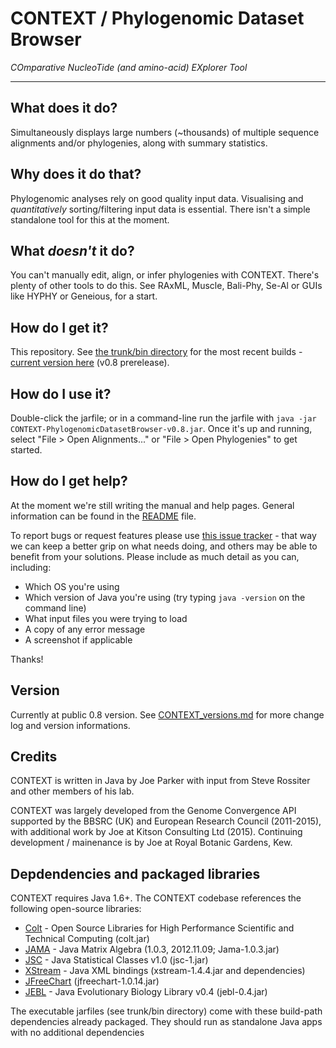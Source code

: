 # CONTEXT / Phylogenomic Dataset Browser

_COmparative NucleoTide (and amino-acid) EXplorer Tool_

---

## What does it do?

Simultaneously displays large numbers (~thousands) of multiple sequence alignments and/or phylogenies, along with summary statistics. 

## Why does it do that?

Phylogenomic analyses rely on good quality input data. Visualising and _quantitatively_ sorting/filtering input data is essential. There isn't a simple standalone tool for this at the moment.

## What _doesn't_ it do?

You can't manually edit, align, or infer phylogenies with CONTEXT. There's plenty of other tools to do this. See RAxML, Muscle, Bali-Phy, Se-Al or GUIs like HYPHY or Geneious, for a start.

## How do I get it?

This repository. See [the trunk/bin directory](https://github.com/lonelyjoeparker/qmul-genome-convergence-pipeline/tree/master/trunk/bin) for the most recent builds - [current version here](https://github.com/lonelyjoeparker/qmul-genome-convergence-pipeline/blob/master/trunk/bin/CONTEXT-PhylogenomicDatasetBrowser-v0.8.jar?raw=true) (v0.8 prerelease).

## How do I use it?

Double-click the jarfile; or in a command-line run the jarfile with `java -jar CONTEXT-PhylogenomicDatasetBrowser-v0.8.jar`. Once it's up and running, select "File > Open Alignments..." or "File > Open Phylogenies" to get started.

## How do I get help?

At the moment we're still writing the manual and help pages. General information can be found in the [README](README.md) file.

To report bugs or request features please use [this issue tracker](https://github.com/lonelyjoeparker/qmul-genome-convergence-pipeline/issues) - that way we can keep a better grip on what needs doing, and others may be able to benefit from your solutions. Please include as much detail as you can, including:
* Which OS you're using
* Which version of Java you're using (try typing `java -version` on the command line)
* What input files you were trying to load
* A copy of any error message
* A screenshot if applicable

Thanks!

## Version

Currently at public 0.8 version. See [CONTEXT_versions.md](CONTEXT_versions.md) for more change log and version informations.

## Credits

CONTEXT is written in Java by Joe Parker with input from Steve Rossiter and other members of his lab. 

CONTEXT was largely developed from the Genome Convergence API supported by the BBSRC (UK) and European Research Council (2011-2015), with additional work by Joe at Kitson Consulting Ltd (2015). Continuing development / mainenance is by Joe at Royal Botanic Gardens, Kew.

## Depdendencies and packaged libraries

CONTEXT requires Java 1.6+. 
The CONTEXT codebase references the following open-source libraries:                 
* [Colt](https://dst.lbl.gov/ACSSoftware/colt/) - Open Source Libraries for High Performance Scientific and Technical Computing (colt.jar)
* [JAMA](http://math.nist.gov/javanumerics/jama/) - Java Matrix Algebra (1.0.3, 2012.11.09; Jama-1.0.3.jar)
* [JSC](http://www.jsc.nildram.co.uk/) - Java Statistical Classes v1.0 (jsc-1.jar)
* [XStream](http://x-stream.github.io/) - Java XML bindings (xstream-1.4.4.jar and dependencies)
* [JFreeChart](http://www.jfree.org/jfreechart/) (jfreechart-1.0.14.jar)
* [JEBL](http://sourceforge.net/projects/jebl/) - Java Evolutionary Biology Library v0.4 (jebl-0.4.jar)

The executable jarfiles (see trunk/bin directory) come with these build-path dependencies already packaged. They should run as standalone Java apps with no additional dependencies


